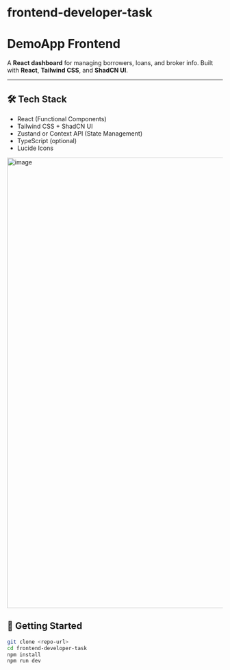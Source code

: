 # frontend-developer-task
# DemoApp Frontend

A **React dashboard** for managing borrowers, loans, and broker info. Built with **React**, **Tailwind CSS**, and **ShadCN UI**.

---

## 🛠 Tech Stack
- React (Functional Components)  
- Tailwind CSS + ShadCN UI  
- Zustand or Context API (State Management)  
- TypeScript (optional)  
- Lucide Icons


<img width="1920" height="1052" alt="image" src="https://github.com/user-attachments/assets/dbb79ff2-c5b1-454b-bb8d-a896770d7046" />




## 🚀 Getting Started
```bash
git clone <repo-url>
cd frontend-developer-task
npm install
npm run dev









